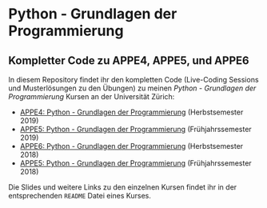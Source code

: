 # Python - Grundlagen der Programmierung
## Kompletter Code zu APPE4, APPE5, und APPE6

In diesem Repository findet ihr den kompletten Code (Live-Coding Sessions und Musterlösungen zu den Übungen) zu meinen _Python - Grundlagen der Programmierung_ Kursen an der Universität Zürich:

 * [APPE4: Python - Grundlagen der Programmierung](https://github.com/giu/python-grundlagen-der-programmierung-uzh/tree/kurs/appe4-uzh-hs2019) (Herbstsemester 2019)
 * [APPE5: Python - Grundlagen der Programmierung](https://github.com/giu/python-grundlagen-der-programmierung-uzh/tree/kurs/appe5-uzh-fs2019) (Frühjahrssemester 2019)
 * [APPE6: Python - Grundlagen der Programmierung](https://github.com/giu/python-grundlagen-der-programmierung-uzh/tree/kurs/appe6-uzh-hs2018) (Herbstsemester 2018)
 * [APPE5: Python - Grundlagen der Programmierung](https://github.com/giu/python-grundlagen-der-programmierung-uzh/tree/kurs/appe5-uzh-fs2018) (Frühjahrssemester 2018)

Die Slides und weitere Links zu den einzelnen Kursen findet ihr in der entsprechenden `README` Datei eines Kurses.